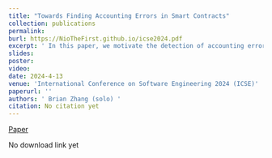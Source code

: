 ```yaml
---
title: "Towards Finding Accounting Errors in Smart Contracts"
collection: publications
permalink:
burl: https://NioTheFirst.github.io/icse2024.pdf
excerpt: ' In this paper, we motivate the detection of accounting errors in smart contracts by introducing an automated tool which utilized refinement types for type checking. The tool outperforms current state-of-the-art tools.'
slides: 
poster: 
video: 
date: 2024-4-13
venue: 'International Conference on Software Engineering 2024 (ICSE)'
paperurl: ''
authors: ' Brian Zhang (solo) '
citation: No citation yet
---
```



[Paper](https://NioTheFirst.github.io/icse2024.pdf)



No download link yet

  

